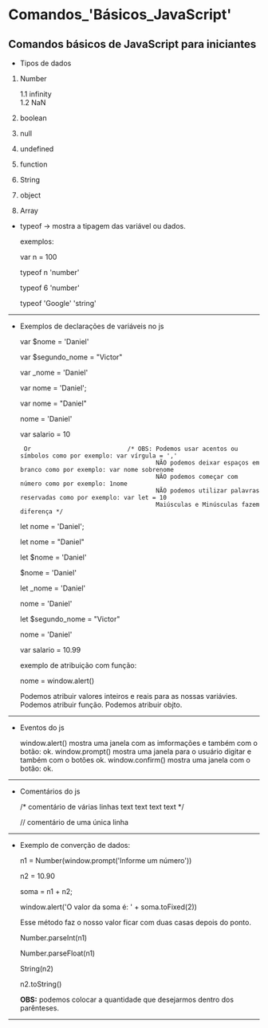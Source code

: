 # Comandos_'Básicos_JavaScript'

## Comandos básicos de JavaScript para iniciantes

* Tipos de dados 


 1. Number      
  
    1.1 infinity   
    1.2 NaN         

 2. boolean     

 3. null        

 4. undefined   

 5. function   
  
 6. String     

 7.  object      

 8.  Array     


* typeof  -> mostra a tipagem das variável ou dados.
 
  exemplos:

   var n = 100
 
   typeof n
   'number'

   typeof 6 
   'number'

   typeof 'Google'
   'string'

------------------------------------------------------------------------------------------------------------------------------------------------------------------------------------------

* Exemplos de declarações de variáveis no js
                                      

  var $nome = 'Daniel'
 
  var $segundo_nome = "Victor"
 
  var _nome = 'Daniel'
 
  var nome = 'Daniel';  
 
  var nome = "Daniel"
 
  nome = 'Daniel'                  
 
  var salario = 10
 
  
       Or                           /* OBS: Podemos usar acentos ou símbolos como por exemplo: var vírgula = ',' 
                                            NÃO podemos deixar espaços em branco como por exemplo: var nome sobrenome
                                            NÃO podemos começar com número como por exemplo: 1nome 
                                            NÃO podemos utilizar palavras reservadas como por exemplo: var let = 10
                                            Maiúsculas e Minúsculas fazem diferença */

  let nome = 'Daniel'; 
 
  let nome = "Daniel"
 
  let $nome = 'Daniel'
 
  $nome = 'Daniel'
 
  let _nome = 'Daniel'
 
  nome = 'Daniel'
  
  let $segundo_nome = "Victor"
  
  nome = 'Daniel'
  
  var salario = 10.99 

  exemplo de atribuição com função:
 
  nome = window.alert()  

   Podemos atribuir valores inteiros e reais para as nossas variávies.
   Podemos atribuir função.
   Podemos atribuir objto.


------------------------------------------------------------------------------------------------------------------------------------------------------------------------------------------

* Eventos do js

  window.alert()    mostra uma janela com  as imformações  e também com o botão: ok.
  window.prompt()   mostra uma janela para o usuário digitar e também com o botões ok.
  window.confirm()  mostra uma janela com o botão: ok.

------------------------------------------------------------------------------------------------------------------------------------------------------------------------------------------

* Comentários do js
 
  /* comentário de várias linhas
    text
    text
    text
    text
  */ 

  // comentário de uma única linha

------------------------------------------------------------------------------------------------------------------------------------------------------------------------------------------

* Exemplo de converção de dados:

  n1 = Number(window.prompt('Informe um número'))
 
  n2 = 10.90
 
  soma = n1 + n2;
  
  window.alert('O valor da soma é: ' + soma.toFixed(2))  
   
  Esse método faz o nosso valor ficar com duas casas depois do ponto.
  
  Number.parseInt(n1)
  
  Number.parseFloat(n1)
  
  String(n2)
  
  n2.toString()
  
  
  <strong>OBS:</strong> podemos colocar a quantidade que desejarmos dentro dos parênteses.

------------------------------------------------------------------------------------------------------------------------------------------------------------------------------------------


